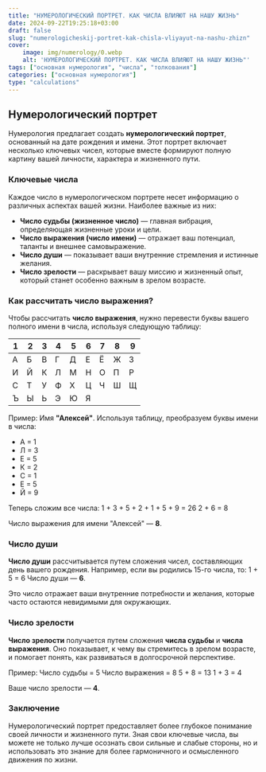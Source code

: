 ```yaml
---
title: "НУМЕРОЛОГИЧЕСКИЙ ПОРТРЕТ. КАК ЧИСЛА ВЛИЯЮТ НА НАШУ ЖИЗНЬ"
date: 2024-09-22T19:25:18+03:00
draft: false
slug: "numerologicheskij-portret-kak-chisla-vliyayut-na-nashu-zhizn"
cover:
    image: img/numerology/0.webp
    alt: 'НУМЕРОЛОГИЧЕСКИЙ ПОРТРЕТ. КАК ЧИСЛА ВЛИЯЮТ НА НАШУ ЖИЗНЬ"'
tags: ["основная нумерология", "числа", "толкования"]
categories: ["основная нумерология"]
type: "calculations"
---
```


## Нумерологический портрет

Нумерология предлагает создать **нумерологический портрет**, основанный на дате рождения и имени. Этот портрет включает несколько ключевых чисел, которые вместе формируют полную картину вашей личности, характера и жизненного пути.

### Ключевые числа

Каждое число в нумерологическом портрете несет информацию о различных аспектах вашей жизни. Наиболее важные из них:

- **Число судьбы (жизненное число)** — главная вибрация, определяющая жизненные уроки и цели.
- **Число выражения (число имени)** — отражает ваш потенциал, таланты и внешнее самовыражение.
- **Число души** — показывает ваши внутренние стремления и истинные желания.
- **Число зрелости** — раскрывает вашу миссию и жизненный опыт, который станет особенно важным в зрелом возрасте.

### Как рассчитать число выражения?

Чтобы рассчитать **число выражения**, нужно перевести буквы вашего полного имени в числа, используя следующую таблицу:

| 1 | 2 | 3 | 4 | 5 | 6 | 7 | 8 | 9 |
|---|---|---|---|---|---|---|---|---|
| А | Б | В | Г | Д | Е | Ё | Ж | З |
| И | Й | К | Л | М | Н | О | П | Р |
| С | Т | У | Ф | Х | Ц | Ч | Ш | Щ |
| Ъ | Ы | Ь | Э | Ю | Я |   |   |   |

Пример:
Имя **"Алексей"**. Используя таблицу, преобразуем буквы имени в числа:

- А = 1
- Л = 3
- Е = 5
- К = 2
- С = 1
- Е = 5
- Й = 9

Теперь сложим все числа:
1 + 3 + 5 + 2 + 1 + 5 + 9 = 26
2 + 6 = 8

Число выражения для имени "Алексей" — **8**.

### Число души

**Число души** рассчитывается путем сложения чисел, составляющих день вашего рождения. Например, если вы родились 15-го числа, то:
1 + 5 = 6
Число души — **6**.

Это число отражает ваши внутренние потребности и желания, которые часто остаются невидимыми для окружающих.

### Число зрелости

**Число зрелости** получается путем сложения **числа судьбы** и **числа выражения**. Оно показывает, к чему вы стремитесь в зрелом возрасте, и помогает понять, как развиваться в долгосрочной перспективе.

Пример:
Число судьбы = 5
Число выражения = 8
5 + 8 = 13
1 + 3 = 4

Ваше число зрелости — **4**.

### Заключение

Нумерологический портрет предоставляет более глубокое понимание своей личности и жизненного пути. Зная свои ключевые числа, вы можете не только лучше осознать свои сильные и слабые стороны, но и использовать это знание для более гармоничного и осмысленного движения по жизни.
